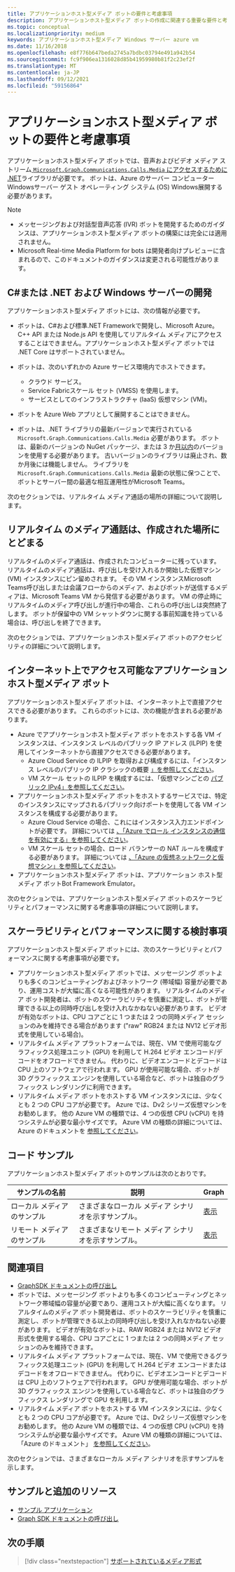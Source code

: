 ```yaml
---
title: アプリケーションホスト型メディア ボットの要件と考慮事項
description: アプリケーションホスト型メディア ボットの作成に関連する重要な要件と考慮事項をMicrosoft Teams。
ms.topic: conceptual
ms.localizationpriority: medium
keywords: アプリケーションホスト型メディア Windows サーバー azure vm
ms.date: 11/16/2018
ms.openlocfilehash: e8f776b647beda2745a7bdbc03794e491a942b54
ms.sourcegitcommit: fc9f906ea1316028d85b41959980b81f2c23ef2f
ms.translationtype: MT
ms.contentlocale: ja-JP
ms.lasthandoff: 09/12/2021
ms.locfileid: "59156864"
---
```

# <a name="requirements-and-considerations-for-application-hosted-media-bots"></a>アプリケーションホスト型メディア ボットの要件と考慮事項

アプリケーションホスト型メディア ボットでは、音声およびビデオ メディア ストリーム[ `Microsoft.Graph.Communications.Calls.Media` にアクセスするために .NET](https://www.nuget.org/packages/Microsoft.Graph.Communications.Calls.Media/)ライブラリが必要です。 ボットは、Azure のサーバー コンピューター Windowsサーバー ゲスト オペレーティング システム (OS) Windows展開する必要があります。

> [!NOTE]
> * メッセージングおよび対話型音声応答 (IVR) ボットを開発するためのガイダンスは、アプリケーションホスト型メディア ボットの構築には完全には適用されません。
> * Microsoft Real-time Media Platform for bots は開発者向けプレビューに含まれるので、このドキュメントのガイダンスは変更される可能性があります。

## <a name="c-or-net-and-windows-server-for-development"></a>C#または .NET および Windows サーバーの開発

アプリケーションホスト型メディア ボットには、次の情報が必要です。

- ボットは、C#および標準.NET Frameworkで開発し、Microsoft Azure。 C++ API または Node.js API を使用してリアルタイム メディアにアクセスすることはできません。アプリケーションホスト型メディア ボットでは .NET Core はサポートされていません。

- ボットは、次のいずれかの Azure サービス環境内でホストできます。
    - クラウド サービス。
    - Service Fabricスケール セット (VMSS) を使用します。
    - サービスとしてのインフラストラクチャ (IaaS) 仮想マシン (VM)。  
  
- ボットを Azure Web アプリとして展開することはできません。

- ボットは、.NET ライブラリの最新バージョンで実行されている `Microsoft.Graph.Communications.Calls.Media` 必要があります。 ボットは、最新のバージョンの NuGet パッケージ、または 3 か[月以内](https://www.nuget.org/packages/Microsoft.Graph.Communications.Calls.Media/)のバージョンを使用する必要があります。 古いバージョンのライブラリは廃止され、数か月後には機能しません。 ライブラリを `Microsoft.Graph.Communications.Calls.Media` 最新の状態に保つことで、ボットとサーバー間の最適な相互運用性がMicrosoft Teams。

次のセクションでは、リアルタイム メディア通話の場所の詳細について説明します。

## <a name="real-time-media-calls-stay-where-they-are-created"></a>リアルタイム のメディア通話は、作成された場所にとどまる

リアルタイムのメディア通話は、作成されたコンピューターに残っています。 リアルタイムのメディア通話は、呼び出しを受け入れるか開始した仮想マシン (VM) インスタンスにピン留めされます。 その VM インスタンスMicrosoft Teams呼び出しまたは会議フローからのメディア、およびボットが送信するメディアは、Microsoft Teams VM から発信する必要があります。 VM の停止時にリアルタイムのメディア呼び出しが進行中の場合、これらの呼び出しは突然終了します。 ボットが保留中の VM シャットダウンに関する事前知識を持っている場合は、呼び出しを終了できます。

次のセクションでは、アプリケーションホスト型メディア ボットのアクセシビリティの詳細について説明します。

## <a name="application-hosted-media-bots-accessible-on-the-internet"></a>インターネット上でアクセス可能なアプリケーションホスト型メディア ボット

アプリケーションホスト型メディア ボットは、インターネット上で直接アクセスできる必要があります。 これらのボットには、次の機能が含まれる必要があります。

- Azure でアプリケーションホスト型メディア ボットをホストする各 VM インスタンスは、インスタンス レベルのパブリック IP アドレス (ILPIP) を使用してインターネットから直接アクセスできる必要があります。
    - Azure Cloud Service の ILPIP を取得および構成するには、「インスタンス レベルのパブリック IP クラシックの概要 [」を参照してください](/azure/virtual-network/virtual-networks-instance-level-public-ip)。
    - VM スケール セットの ILPIP を構成するには、「仮想マシンごとの [パブリック IPv4」を参照してください](/azure/virtual-machine-scale-sets/virtual-machine-scale-sets-networking#public-ipv4-per-virtual-machine)。
- アプリケーションホスト型メディア ボットをホストするサービスでは、特定のインスタンスにマップされるパブリック向けポートを使用して各 VM インスタンスを構成する必要があります。
    - Azure Cloud Service の場合、これにはインスタンス入力エンドポイントが必要です。 詳細については [、「Azure でロール インスタンスの通信を有効にする」を参照してください](/azure/cloud-services/cloud-services-enable-communication-role-instances)。
    - VM スケール セットの場合、ロード バランサーの NAT ルールを構成する必要があります。 詳細については [、「Azure の仮想ネットワークと仮想マシン」を参照してください](/azure/virtual-machines/windows/network-overview)。
- アプリケーションホスト型メディア ボットは、アプリケーション ホスト型メディア ボットBot Framework Emulator。

次のセクションでは、アプリケーションホスト型メディア ボットのスケーラビリティとパフォーマンスに関する考慮事項の詳細について説明します。

## <a name="scalability-and-performance-considerations"></a>スケーラビリティとパフォーマンスに関する検討事項

アプリケーションホスト型メディア ボットには、次のスケーラビリティとパフォーマンスに関する考慮事項が必要です。
- アプリケーションホスト型メディア ボットでは、メッセージング ボットよりも多くのコンピューティングおよびネットワーク (帯域幅) 容量が必要であり、運用コストが大幅に高くなる可能性があります。 リアルタイムのメディア ボット開発者は、ボットのスケーラビリティを慎重に測定し、ボットが管理できる以上の同時呼び出しを受け入れなかねない必要があります。 ビデオが有効なボットは、CPU コアごとに 1 つまたは 2 つの同時メディア セッションのみを維持できる場合があります ("raw" RGB24 または NV12 ビデオ形式を使用している場合)。
- リアルタイム メディア プラットフォームでは、現在、VM で使用可能なグラフィックス処理ユニット (GPU) を利用して H.264 ビデオ エンコード/デコードをオフロードできません。 代わりに、ビデオエンコードとデコードは CPU 上のソフトウェアで行われます。 GPU が使用可能な場合、ボットが 3D グラフィックス エンジンを使用している場合など、ボットは独自のグラフィックス レンダリングに利用できます。
- リアルタイム メディア ボットをホストする VM インスタンスには、少なくとも 2 つの CPU コアが必要です。 Azure では、Dv2 シリーズ仮想マシンをお勧めします。 他の Azure VM の種類では、4 つの仮想 CPU (vCPU) を持つシステムが必要な最小サイズです。 Azure VM の種類の詳細については、Azure のドキュメントを [参照してください](/azure/virtual-machines/windows/sizes-general)。 

## <a name="code-sample"></a>コード サンプル

アプリケーションホスト型メディア ボットのサンプルは次のとおりです。

| **サンプルの名前** | **説明** | **Graph** |
|------------|-------------|-----------|
| ローカル メディアのサンプル | さまざまなローカル メディア シナリオを示すサンプル。 | [表示](https://github.com/microsoftgraph/microsoft-graph-comms-samples/tree/master/Samples/V1.0Samples/LocalMediaSamples) |
| リモート メディアのサンプル | さまざまなリモート メディア シナリオを示すサンプル。 | [表示](https://github.com/microsoftgraph/microsoft-graph-comms-samples/tree/master/Samples/V1.0Samples/RemoteMediaSamples) |

## <a name="see-also"></a>関連項目

- [GraphSDK ドキュメントの呼び出し](https://microsoftgraph.github.io/microsoft-graph-comms-samples/docs/)
- ボットでは、メッセージング ボットよりも多くのコンピューティングとネットワーク帯域幅の容量が必要であり、運用コストが大幅に高くなります。 リアルタイムのメディア ボット開発者は、ボットのスケーラビリティを慎重に測定し、ボットが管理できる以上の同時呼び出しを受け入れなかねない必要があります。 ビデオが有効なボットは、RAW RGB24 または NV12 ビデオ形式を使用する場合、CPU コアごとに 1 つまたは 2 つの同時メディア セッションのみを維持できます。
- リアルタイム メディア プラットフォームでは、現在、VM で使用できるグラフィックス処理ユニット (GPU) を利用して H.264 ビデオ エンコードまたはデコードをオフロードできません。 代わりに、ビデオエンコードとデコードは CPU 上のソフトウェアで行われます。 GPU が使用可能な場合、ボットが 3D グラフィックス エンジンを使用している場合など、ボットは独自のグラフィックス レンダリングで GPU を利用します。
- リアルタイム メディア ボットをホストする VM インスタンスには、少なくとも 2 つの CPU コアが必要です。 Azure では、Dv2 シリーズ仮想マシンをお勧めします。 他の Azure VM の種類では、4 つの仮想 CPU (vCPU) を持つシステムが必要な最小サイズです。 Azure VM の種類の詳細については、「Azure のドキュメント」 [を参照してください](/azure/virtual-machines/windows/sizes-general)。

次のセクションでは、さまざまなローカル メディア シナリオを示すサンプルを示します。

## <a name="samples-and-additional-resources"></a>サンプルと追加のリソース

- [サンプル アプリケーション](https://github.com/microsoftgraph/microsoft-graph-comms-samples/tree/master/Samples/V1.0Samples/LocalMediaSamples)
- [Graph SDK ドキュメントの呼び出し](https://microsoftgraph.github.io/microsoft-graph-comms-samples/docs/)

## <a name="next-step"></a>次の手順

> [!div class="nextstepaction"]
> [サポートされているメディア形式](~/resources/media-formats.md)
